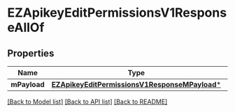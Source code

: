 # EZApikeyEditPermissionsV1ResponseAllOf

## Properties
Name | Type | Description | Notes
------------ | ------------- | ------------- | -------------
**mPayload** | [**EZApikeyEditPermissionsV1ResponseMPayload***](EZApikeyEditPermissionsV1ResponseMPayload.md) |  | 

[[Back to Model list]](../README.md#documentation-for-models) [[Back to API list]](../README.md#documentation-for-api-endpoints) [[Back to README]](../README.md)


